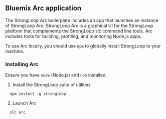 ## Bluemix Arc application

The StrongLoop Arc boilerplate includes an app that launches an instance of StrongLoop Arc. StrongLoop Arc is a graphical UI for the StrongLoop platform that complements the StrongLoop slc command line tools. Arc includes tools for building, profiling, and monitoring Node.js apps.

To use Arc locally, you should use `npm` to globally install StrongLoop to your machine.

### Installing Arc

Ensure you have `node` (Node.js) and `npm` installed.

1. Install the StrongLoop suite of utilities
  
  ```
    npm install -g strongloop
  ```
2. Launch Arc
  
  ```
    slc arc
  ```
